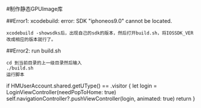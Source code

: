 #制作静态GPUImage库 

##Error1: xcodebuild: error: SDK "iphoneos9.0" cannot be located.

```
xcodebuild -showsdks后，出现自己的sdk的版本，然后打开build.sh，将IOSSDK_VER改成相应的版本就行了。
```
##Error2: run build.sh

```
cd 到当前目录的上一级目录然后输入
./build.sh
运行脚本
```


 if HMUserAccount.shared.getUType() == .visitor {
            let login = LoginViewController(needPopToHome: true)
            self.navigationController?.pushViewController(login, animated: true)
            return
        }


